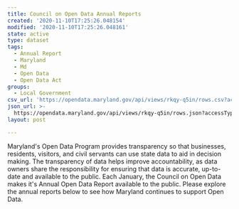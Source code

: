```yaml
---
title: Council on Open Data Annual Reports
created: '2020-11-10T17:25:26.048154'
modified: '2020-11-10T17:25:26.048161'
state: active
type: dataset
tags:
  - Annual Report
  - Maryland
  - Md
  - Open Data
  - Open Data Act
groups:
  - Local Government
csv_url: 'https://opendata.maryland.gov/api/views/rkqy-q5in/rows.csv?accessType=DOWNLOAD'
json_url: >-
  https://opendata.maryland.gov/api/views/rkqy-q5in/rows.json?accessType=DOWNLOAD
layout: post

---
```

Maryland's Open Data Program provides transparency so that businesses, residents, visitors, and civil servants can use state data to aid in decision making. The transparency of data helps improve accountability, as data owners share the responsibility for ensuring that data is accurate, up-to-date and available to the public. Each January, the Council on Open Data makes it's Annual Open Data Report available to the public. Please explore the annual reports below to see how Maryland continues to support Open Data.
